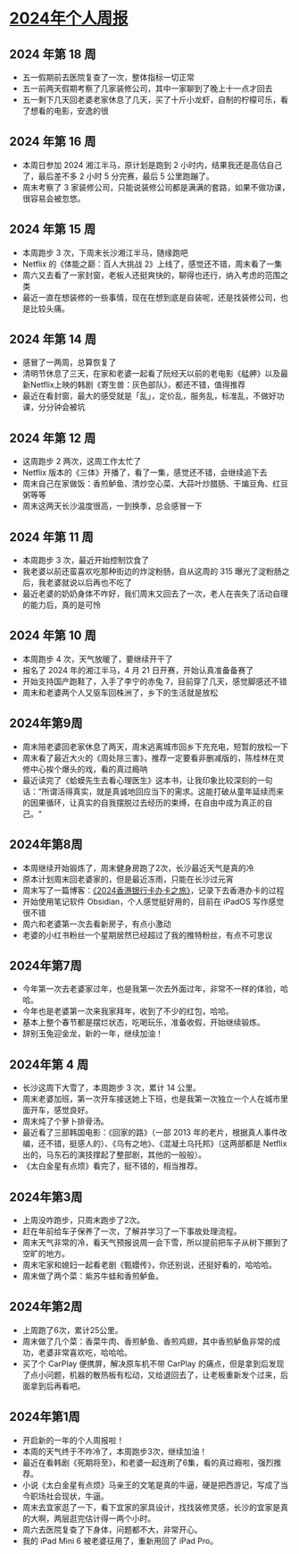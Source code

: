 # [2024年个人周报](https://github.com/superleeyom/blog/issues/57)

## 2024 年第 18 周

- 五一假期前去医院复查了一次，整体指标一切正常
- 五一前两天假期考察了几家装修公司，其中一家聊到了晚上十一点才回去
- 五一剩下几天回老婆老家休息了几天，买了十斤小龙虾，自制的柠檬可乐，看了想看的电影，安逸的很

## 2024 年第 16 周

- 本周日参加 2024 湘江半马，原计划是跑到 2 小时内，结果我还是高估自己了，最后差不多 2 小时 5 分完赛，最后 5 公里跑蹦了。
- 周末考察了 3 家装修公司，只能说装修公司都是满满的套路，如果不做功课，很容易会被忽悠。

## 2024 年第 15 周

- 本周跑步 3 次，下周末长沙湘江半马，随缘跑吧
- Netflix 的《体能之巅：百人大挑战 2》上线了，感觉还不错，周末看了一集
- 周六又去看了一家封窗，老板人还挺爽快的，聊得也还行，纳入考虑的范围之类
- 最近一直在想装修的一些事情，现在在想到底是自装呢，还是找装修公司，也是比较头痛。

## 2024 年第 14 周

- 感冒了一两周，总算恢复了
- 清明节休息了三天，在家和老婆一起看了阮经天以前的老电影《艋舺》以及最新Netflix上映的韩剧《寄生兽：灰色部队》，都还不错，值得推荐
- 最近在看封窗，最大的感受就是「乱」，定价乱，服务乱，标准乱，不做好功课，分分钟会被坑

## 2024 年第 12 周

- 这周跑步 2 两次，这周工作太忙了
- Netflix 版本的《三体》开播了，看了一集，感觉还不错，会继续追下去
- 周末自己在家做饭：香煎鲈鱼、清炒空心菜、大蒜叶炒腊肠、干煸豆角、红豆粥等等
- 周末这两天长沙温度很高，一到换季，总会感冒一下

## 2024 年第 11 周

- 本周跑步 3 次，最近开始控制饮食了
- 我老婆以前还蛮喜欢吃那种街边的炸淀粉肠，自从这周的 315 曝光了淀粉肠之后，我老婆就说以后再也不吃了
- 最近老婆的奶奶身体不咋好，我们周末又回去了一次，老人在丧失了活动自理的能力后，真的是可怜
## 2024 年第 10 周
- 本周跑步 4 次，天气放暖了，要继续开干了
- 报名了 2024 年的湘江半马，4 月 21 日开赛，开始认真准备备赛了
- 开始支持国产跑鞋了，入手了李宁的赤兔 7，目前穿了几天，感觉脚感还不错
- 周末和老婆两个人又驱车回株洲了，乡下的生活就是放松

## 2024年第9周
- 周末陪老婆回老家休息了两天，周末逃离城市回乡下充充电，短暂的放松一下
- 周末看了最近大火的《周处除三害》，推荐一定要看非删减版的，陈桂林在灵修中心挨个爆头的戏，看的真过瘾呐
- 最近读完了《蛤蟆先生去看心理医生》这本书，让我印象比较深刻的一句话：”所谓活得真实，就是真诚地回应当下的需求。这能打破从童年延续而来的因果循环，让真实的自我摆脱过去经历的束缚，在自由中成为真正的自己。“

## 2024年第8周
- 本周继续开始锻炼了，周末健身房跑了2次，长沙最近天气是真的冷
- 原本计划周末回老婆家的，但是最近冻雨，只能在长沙过元宵
- 周末写了一篇博客：[《2024香港银行卡办卡之旅》](https://github.com/superleeyom/blog/issues/58)，记录下去香港办卡的过程
- 开始使用笔记软件 Obsidian，个人感觉挺好用的，目前在 iPadOS 写作感觉很不错
- 周六和老婆第一次去看新房子，有点小激动
- 老婆的小红书粉丝一个星期居然已经超过了我的推特粉丝，有点不可思议

## 2024年第7周
- 今年第一次去老婆家过年，也是我第一次去外面过年，非常不一样的体验，哈哈。
- 今年也是老婆第一次来我家拜年，收到了不少的红包，哈哈。
- 基本上整个春节都是摆烂状态，吃喝玩乐，准备收假，开始继续锻炼。
- 辞别玉兔迎金龙，新的一年，继续加油！


## 2024年第 4 周
- 长沙这周下大雪了，本周跑步 3 次，累计 14 公里。
- 周末老婆加班，第一次开车接送她上下班，也是我第一次独立一个人在城市里面开车，感觉良好。
- 周末炖了个萝卜排骨汤。
- 最近看了三部韩国电影：《回家的路》（一部 2013 年的老片，根据真人事件改编，还不错，挺感人的）、《乌有之地》、《混凝土乌托邦》（这两部都是 Netflix 出的，马东石的演技撑起了整部剧，其他的一般般）。
- 《太白金星有点烦》看完了，挺不错的，相当推荐。

## 2024年第3周
- 上周没咋跑步，只周末跑步了2次。
- 赶在年前给车子保养了一次，了解并学习了一下事故处理流程。
- 周末天气非常的冷，看天气预报说周一会下雪，所以提前把车子从树下挪到了空旷的地方。
- 周末宅家和媳妇一起看老剧《甄嬛传》，你还别说，还挺好看的，哈哈哈。
- 周末做了两个菜：紫苏牛蛙和香煎鲈鱼。

## 2024年第2周
- 上周跑了6次，累计25公里。
- 周末做了几个菜：香菜牛肉、香煎鲈鱼、香煎鸡翅，其中香煎鲈鱼非常的成功，老婆非常喜欢吃，哈哈哈。
- 买了个 CarPlay 便携屏，解决原车机不带 CarPlay 的痛点，但是拿到后发现了点小问题，机器的散热板有松动，又给退回去了，让老板重新发个过来，后面拿到后再看吧。


## 2024年第1周
- 开启新的一年的个人周报啦！
- 本周的天气终于不咋冷了，本周跑步3次，继续加油！
- 最近在看韩剧《死期将至》，和老婆一起连刷了6集，看的真过瘾啦，强烈推荐。
- 小说《太白金星有点烦》马亲王的文笔是真的牛逼，硬是把西游记，写成了当今职场社会现状，牛逼。
- 周末去宜家逛了一下，看下宜家的家具设计，找找装修灵感，长沙的宜家是真的大啊，两层逛完估计得一两个小时。
- 周六去医院复查了下身体，问题都不大，非常开心。
- 我的 iPad Mini 6 被老婆征用了，重新用回了 iPad Pro。